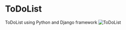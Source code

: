 # ToDoList
ToDoList using Python and Django framework
![ToDoList](https://user-images.githubusercontent.com/62417515/110238828-c054ab00-7f69-11eb-9f81-628a11291ce7.PNG)

